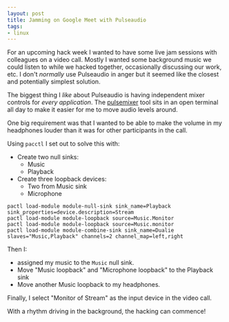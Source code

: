 ```yaml
---
layout: post
title: Jamming on Google Meet with Pulseaudio
tags:
- linux
---
```


For an upcoming hack week I wanted to have some live jam sessions with
colleagues on a video call. Mostly I wanted some background music we could
listen to while we hacked together, occasionally discussing our work, etc.
I don't _normally_ use Pulseaudio in anger but it seemed like the closest and
potentially simplest solution.

The biggest thing I _like_ about Pulseaudio is having independent mixer
controls for _every application_. The
[pulsemixer](https://github.com/GeorgeFilipkin/pulsemixer) tool sits in an open
terminal all day to make it easier for me to move audio levels around.

One big requirement was that I wanted to be able to make the volume in my
headphones louder than it was for other participants in the call.

Using `pacctl` I set out to solve this with:

* Create two null sinks:
  * Music
  * Playback
* Create three loopback devices:
  * Two from Music sink
  * Microphone

```
pactl load-module module-null-sink sink_name=Playback sink_properties=device.description=Stream
pactl load-module module-loopback source=Music.Monitor
pactl load-module module-loopback source=Music.monitor
pactl load-module module-combine-sink sink_name=Dualie slaves="Music,Playback" channels=2 channel_map=left,right
```

Then I:

* assigned my music to the `Music` null sink.
* Move "Music loopback" and "Microphone loopback" to the Playback sink
* Move another Music loopback to my headphones.

Finally, I select "Monitor of Stream" as the input device in the video call.


With a rhythm driving in the background, the hacking can commence!


